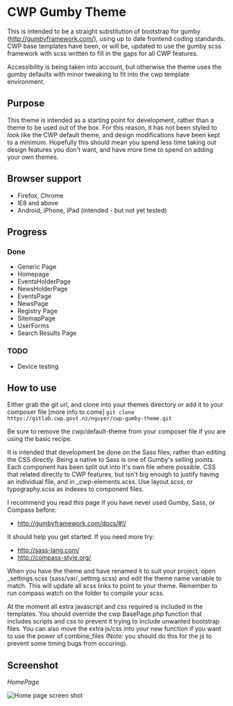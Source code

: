 # CWP Gumby Theme
This is intended to be a straight substitution of bootstrap for gumby (http://gumbyframework.com/), using up to date frontend coding standards. CWP base templates have been, or will be, updated to use the gumby scss framework with scss written to fill in the gaps for all CWP features. 

Accessibility is being taken into account, but otherwise the theme uses the gumby defaults with minor tweaking to fit into the cwp template environment.

## Purpose
This theme is intended as a starting point for development, rather than a theme to be used out of the box. For this reason, it has not been styled to *look* like the CWP default theme, and design modifications have been kept to a minimum. Hopefully this should mean you spend less time taking out design features you don't want, and have more time to spend on adding your own themes.


## Browser support
* Firefox, Chrome
* IE8 and above
* Android, iPhone, iPad (intended - but not yet tested)

## Progress

### Done
* Generic Page
* Homepage
* EventsHolderPage
* NewsHolderPage
* EventsPage
* NewsPage
* Registry Page
* SitemapPage
* UserForms
* Search Results Page


### TODO
* Device testing

## How to use
Either grab the git url, and clone into your themes directory or add it to your composer file [more info to come]
``` git clone https://gitlab.cwp.govt.nz/nguyer/cwp-gumby-theme.git ```

    
Be sure to remove the cwp/default-theme from your composer file if you are using the basic recipe.

It is intended that development be done on the Sass files, rather than editing the CSS directly. Being a native to Sass is one of Gumby's selling points.
Each component has been split out into it's own file where possible. CSS that related directly to CWP features, but isn't big enough to justify having an individual file, 
and in _cwp-elements.scss. Use layout.scss, or typography.scss as indexes to component files.

I recommend you read this page if you have never used Gumby, Sass, or Compass before: 

* http://gumbyframework.com/docs/#!/ 

It should help you get started. If you need more try:

* http://sass-lang.com/
* http://compass-style.org/

When you have the theme and have renamed it to suit your project, open _settings.scss (sass/var/_setting.scss) and edit the theme name variable to match. This will update all scss links to point to your theme. Remember to run compass watch on the folder to compile your scss.

At the moment all extra javascript and css required is included in the templates. You should override the cwp BasePage.php function that includes scripts and css to prevent it trying to include unwanted bootstrap files. You can also move the extra js/css into your new function if you want to use the power of combine_files (Note: you should do this for the js to prevent some timing bugs from occuring).

## Screenshot
_HomePage_

![Home page screen shot](https://gitlab.cwp.govt.nz/nguyer/cwp-gumby-theme/raw/master/images/demo-screenshot.png "Home page screen shot")